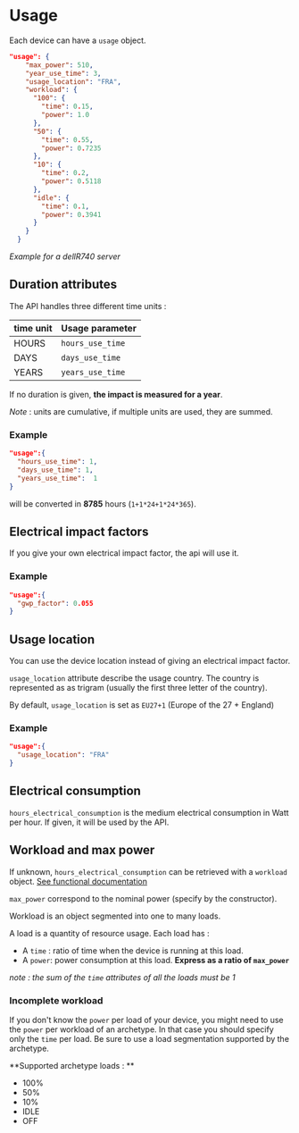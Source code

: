 # Usage

Each device can have a ```usage``` object.

``` json
"usage": {
    "max_power": 510,
    "year_use_time": 3,
    "usage_location": "FRA",
    "workload": {
      "100": {
        "time": 0.15,
        "power": 1.0
      },
      "50": {
        "time": 0.55,
        "power": 0.7235
      },
      "10": {
        "time": 0.2,
        "power": 0.5118
      },
      "idle": {
        "time": 0.1,
        "power": 0.3941
      }
    }
  }
```
*Example for a dellR740 server*

## Duration attributes

The API handles three different time units :

| time unit | Usage parameter      |
|------     |-----------------     |
| HOURS     | ```hours_use_time``` |
| DAYS      | ```days_use_time```  |
| YEARS     | ```years_use_time``` |

If no duration is given, **the impact is measured for a year**.

*Note* : units are cumulative, if multiple units are used, they are summed.

### Example

```json
"usage":{
  "hours_use_time": 1,      
  "days_use_time": 1,
  "years_use_time":  1
}
```

will be converted in **8785** hours (```1+1*24+1*24*365```).

## Electrical impact factors

If you give your own electrical impact factor, the api will use it. 

### Example

```json
"usage":{
  "gwp_factor": 0.055
}
```
## Usage location

You can use the device location instead of giving an electrical impact factor.

```usage_location``` attribute describe the usage country. The country is represented as as trigram (usually the first three letter of the country).

By default, ```usage_location``` is set as ```EU27+1``` (Europe of the 27 + England)

### Example

```json
"usage":{
  "usage_location": "FRA"
}
```

## Electrical consumption

```hours_electrical_consumption``` is the medium electrical consumption in Watt per hour. 
If given, it will be used by the API.


## Workload and max power

If unknown, ```hours_electrical_consumption``` can be retrieved with a ```workload``` object. [See functional documentation](../FUNCTIONNAL/usage.md#retrieving-electrical-consumption)

```max_power``` correspond to the nominal power (specify by the constructor). 

Workload is an object segmented into one to many loads. 

A load is a quantity of resource usage. Each load has :

* A ```time``` : ratio of time when the device is running at this load. 
* A ```power```: power consumption at this load. **Express as a ratio of ```max_power```**

*note : the sum of the ```time``` attributes of all the loads must be 1*

### Incomplete workload

If you don't know the ```power``` per load of your device, you might need to use the ```power``` per workload of an archetype. In that case you should specify only the ```time``` per load.
Be sure to use a load segmentation supported by the archetype.

**Supported archetype loads : **

* 100%
* 50%
* 10%
* IDLE
* OFF

